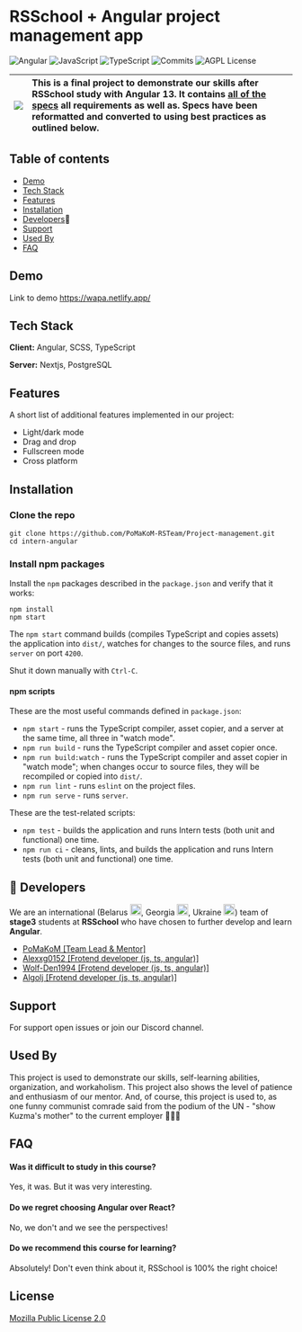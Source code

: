 # RSSchool + Angular project management app

![Angular](https://img.shields.io/badge/angular-%23DD0031.svg?style=for-the-badge&logo=angular&logoColor=white)
![JavaScript](https://img.shields.io/badge/javascript-%23323330.svg?style=for-the-badge&logo=javascript&logoColor=%23F7DF1E)
![TypeScript](https://img.shields.io/badge/typescript-%23007ACC.svg?style=for-the-badge&logo=typescript&logoColor=white)
![Commits](https://img.shields.io/github/commit-activity/y/PoMaKoM-RSTeam/Project-management?style=for-the-badge)
![AGPL License](https://img.shields.io/github/license/PoMaKoM-RSTeam/Project-management?style=for-the-badge)

| <img src="https://svgshare.com/i/hSv.svg"> | This is a final project to demonstrate our skills after RSSchool study with Angular 13. It contains [all of the specs](https://github.com/rolling-scopes-school/tasks/blob/master/tasks/angular/project-management-app.md) all requirements as well as. Specs have been reformatted and converted to using best practices as outlined below. |
| ------------------------------------------ | :------------------------------------------------------------------------------------------------------------------------------------------------------------------------------------------------------------------------------------------------------------------------------------------------------------------------------------------- |

## Table of contents
- [Demo](#demo)
- [Tech Stack](#tech-stack)
- [Features](#features)
- [Installation](#installation)
- [Developers](#Developers):rocket:
- [Support](#support)
- [Used By](#used-by)
- [FAQ](#faq)


## Demo

Link to demo
https://wapa.netlify.app/

## Tech Stack

**Client:** Angular, SCSS, TypeScript

**Server:** Nextjs, PostgreSQL

## Features

A short list of additional features implemented in our project:

- Light/dark mode
- Drag and drop
- Fullscreen mode
- Cross platform

## Installation

### Clone the repo

```shell
git clone https://github.com/PoMaKoM-RSTeam/Project-management.git
cd intern-angular
```

### Install npm packages

Install the `npm` packages described in the `package.json` and verify that it works:

```shell
npm install
npm start
```

The `npm start` command builds (compiles TypeScript and copies assets) the application into `dist/`, watches for changes to the source files, and runs `server` on port `4200`.

Shut it down manually with `Ctrl-C`.

#### npm scripts

These are the most useful commands defined in `package.json`:

- `npm start` - runs the TypeScript compiler, asset copier, and a server at the same time, all three in "watch mode".
- `npm run build` - runs the TypeScript compiler and asset copier once.
- `npm run build:watch` - runs the TypeScript compiler and asset copier in "watch mode"; when changes occur to source files, they will be recompiled or copied into `dist/`.
- `npm run lint` - runs `eslint` on the project files.
- `npm run serve` - runs `server`.

These are the test-related scripts:

- `npm test` - builds the application and runs Intern tests (both unit and functional) one time.
- `npm run ci` - cleans, lints, and builds the application and runs Intern tests (both unit and functional) one time.

## :rocket: Developers <span id="Developers"><span>

We are an international (Belarus <img src="https://upload.wikimedia.org/wikipedia/commons/thumb/f/f4/Nuvola_Belarus_flag_1991.svg/240px-Nuvola_Belarus_flag_1991.svg.png" width="20px" height="20px">, Georgia <img src="https://cdn-0.emojis.wiki/emoji-pics/lg/georgia-lg.png" width="20px" height="20px">, Ukraine <img src="https://cdn-0.emojis.wiki/emoji-pics/lg/ukraine-lg.png" width="20px" height="20px">) team of **stage3** students at **RSSchool** who have chosen to further develop and learn **Angular**.

- [PoMaKoM [Team Lead & Mentor]](https://github.com/PoMaKoM)
- [Alexxg0152 [Frotend developer (js, ts, angular)]](https://github.com/alexxg0152)
- [Wolf-Den1994 [Frotend developer (js, ts, angular)]](https://github.com/Wolf-Den1994)
- [Algolj [Frotend developer (js, ts, angular)]](https://github.com/algolj)

## Support

For support open issues or join our Discord channel.

## Used By

This project is used to demonstrate our skills, self-learning abilities, organization, and workaholism. This project also shows the level of patience and enthusiasm of our mentor.
And, of course, this project is used to, as one funny communist comrade said from the podium of the UN - "show Kuzma's mother" to the current employer :rofl::rofl::rofl:

## FAQ

#### Was it difficult to study in this course?

Yes, it was. But it was very interesting.

#### Do we regret choosing Angular over React?

No, we don't and we see the perspectives!

#### Do we recommend this course for learning?

Absolutely! Don't even think about it, RSSchool is 100% the right choice!

## License

[Mozilla Public License 2.0 ](https://github.com/PoMaKoM-RSTeam/Project-management/blob/develop/LICENSE)
